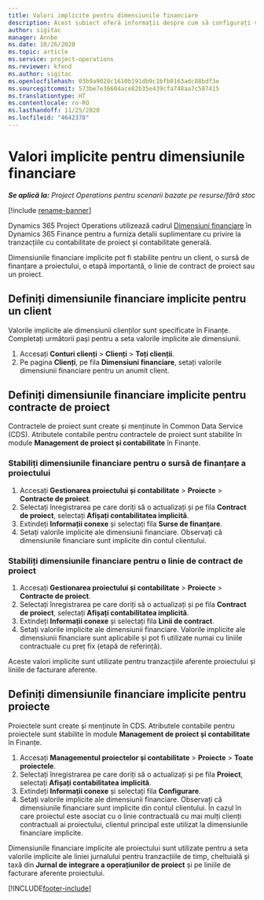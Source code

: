 ```yaml
---
title: Valori implicite pentru dimensiunile financiare
description: Acest subiect oferă informații despre cum să configurați valorile implicite ale dimensiunii financiare.
author: sigitac
manager: Annbe
ms.date: 10/26/2020
ms.topic: article
ms.service: project-operations
ms.reviewer: kfend
ms.author: sigitac
ms.openlocfilehash: 03b9a9028c1610b191db9c1bfb0163adc88bdf3e
ms.sourcegitcommit: 573be7e36604ace82b35e439cfa748aa7c587415
ms.translationtype: HT
ms.contentlocale: ro-RO
ms.lasthandoff: 11/25/2020
ms.locfileid: "4642378"
---
```

# <a name="financial-dimension-defaults"></a>Valori implicite pentru dimensiunile financiare

_**Se aplică la:** Project Operations pentru scenarii bazate pe resurse/fără stoc_

[!include [rename-banner](~/includes/cc-data-platform-banner.md)]

Dynamics 365 Project Operations utilizează cadrul [Dimensiuni financiare](https://docs.microsoft.com/dynamics365/finance/general-ledger/financial-dimensions) în Dynamics 365 Finance pentru a furniza detalii suplimentare cu privire la tranzacțiile cu contabilitate de proiect și contabilitate generală.

Dimensiunile financiare implicite pot fi stabilite pentru un client, o sursă de finanțare a proiectului, o etapă importantă, o linie de contract de proiect sau un proiect.

## <a name="define-default-financial-dimensions-for-a-customer"></a>Definiți dimensiunile financiare implicite pentru un client

Valorile implicite ale dimensiunii clienților sunt specificate în Finanțe. Completați următorii pași pentru a seta valorile implicite ale dimensiunii.

1. Accesați **Conturi clienți** > **Clienți** > **Toți clienții**.
2. Pe pagina **Clienți**, pe fila **Dimensiuni financiare**, setați valorile dimensiunii financiare pentru un anumit client.

## <a name="define-default-financial-dimensions-for-project-contracts"></a>Definiți dimensiunile financiare implicite pentru contracte de proiect

Contractele de proiect sunt create și menținute în Common Data Service (CDS). Atributele contabile pentru contractele de proiect sunt stabilite în module **Management de proiect și contabilitate** în Finanțe.

### <a name="set-financial-dimensions-for-a-project-funding-source"></a>Stabiliți dimensiunile financiare pentru o sursă de finanțare a proiectului

1. Accesați **Gestionarea proiectului și contabilitate** > **Proiecte** > **Contracte de proiect**.
2. Selectați înregistrarea pe care doriți să o actualizați și pe fila **Contract de proiect**, selectați **Afișați contabilitatea implicită**.
3. Extindeți **Informații conexe** și selectați fila **Surse de finanțare**.
4. Setați valorile implicite ale dimensiunii financiare. Observați că dimensiunile financiare sunt implicite din contul clientului.

### <a name="set-financial-dimensions-for-a-project-contract-line"></a>Stabiliți dimensiunile financiare pentru o linie de contract de proiect

1. Accesați **Gestionarea proiectului și contabilitate** > **Proiecte** > **Contracte de proiect**.
2. Selectați înregistrarea pe care doriți să o actualizați și pe fila **Contract de proiect**, selectați **Afișați contabilitatea implicită**.
3. Extindeți **Informații conexe** și selectați fila **Linii de contract**.
4. Setați valorile implicite ale dimensiunii financiare. Valorile implicite ale dimensiunii financiare sunt aplicabile și pot fi utilizate numai cu liniile contractuale cu preț fix (etapă de referință).

Aceste valori implicite sunt utilizate pentru tranzacțiile aferente proiectului și liniile de facturare aferente.

## <a name="define-default-financial-dimensions-for-projects"></a>Definiți dimensiunile financiare implicite pentru proiecte

Proiectele sunt create și menținute în CDS. Atributele contabile pentru proiectele sunt stabilite în module **Management de proiect și contabilitate** în Finanțe.

1. Accesați **Managementul proiectelor și contabilitate** > **Proiecte** > **Toate proiectele**.
2. Selectați înregistrarea pe care doriți să o actualizați și pe fila **Proiect**, selectați **Afișați contabilitatea implicită**.
3. Extindeți **Informații conexe** și selectați fila **Configurare**.
4. Setați valorile implicite ale dimensiunii financiare. Observați că dimensiunile financiare sunt implicite din contul clientului. În cazul în care proiectul este asociat cu o linie contractuală cu mai mulți clienți contractuali ai proiectului, clientul principal este utilizat la dimensiunile financiare implicite.

Dimensiunile financiare implicite ale proiectului sunt utilizate pentru a seta valorile implicite ale liniei jurnalului pentru tranzacțiile de timp, cheltuială și taxă din **Jurnal de integrare a operațiunilor de proiect** și pe liniile de facturare aferente proiectului.


[!INCLUDE[footer-include](../includes/footer-banner.md)]